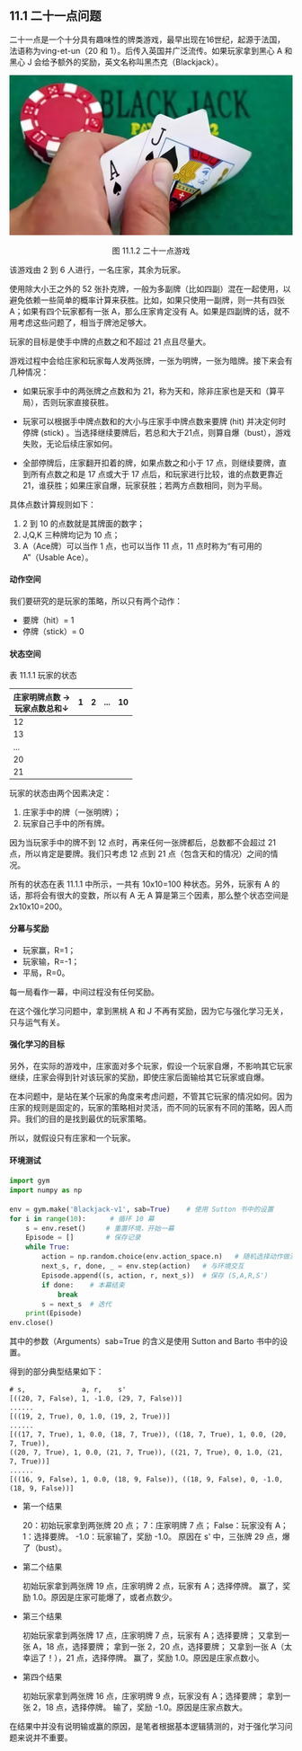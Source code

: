 ## 11.1 二十一点问题

二十一点是一个十分具有趣味性的牌类游戏，最早出现在16世纪，起源于法国，法语称为ving-et-un（20 和 1）。后传入英国并广泛流传。如果玩家拿到黑心 A 和黑心 J 会给予额外的奖励，英文名称叫黑杰克（Blackjack）。

<center>
<img src="./img/BlackJack.png">

图 11.1.2 二十一点游戏
</center>

该游戏由 2 到 6 人进行，一名庄家，其余为玩家。

使用除大小王之外的 52 张扑克牌，一般为多副牌（比如四副）混在一起使用，以避免依赖一些简单的概率计算来获胜。比如，如果只使用一副牌，则一共有四张 A；如果有四个玩家都有一张 A，那么庄家肯定没有 A。如果是四副牌的话，就不用考虑这些问题了，相当于牌池足够大。

玩家的目标是使手中牌的点数之和不超过 21 点且尽量大。

游戏过程中会给庄家和玩家每人发两张牌，一张为明牌，一张为暗牌。接下来会有几种情况：

- 如果玩家手中的两张牌之点数和为 21，称为天和，除非庄家也是天和（算平局），否则玩家直接获胜。

- 玩家可以根据手中牌点数和的大小与庄家手中牌点数来要牌 (hit) 并决定何时停牌 (stick) 。当选择继续要牌后，若总和大于21点，则算自爆（bust），游戏失败，无论后续庄家如何。

- 全部停牌后，庄家翻开扣着的牌，如果点数之和小于 17 点，则继续要牌，直到所有点数之和是 17 点或大于 17 点后，和玩家进行比较，谁的点数更靠近 21，谁获胜；如果庄家自爆，玩家获胜；若两方点数相同，则为平局。

具体点数计算规则如下：

1. 2 到 10 的点数就是其牌面的数字；
2. J,Q,K 三种牌均记为 10 点；
3. A（Ace牌）可以当作 1 点，也可以当作 11 点，11 点时称为“有可用的 A”（Usable Ace）。


#### 动作空间

我们要研究的是玩家的策略，所以只有两个动作：

- 要牌（hit）= 1
- 停牌（stick）= 0


#### 状态空间

表 11.1.1 玩家的状态

|庄家明牌点数 $\to$<br>玩家点数总和$\downarrow$|1|2|...|10|
|-|-|-|-|-|
|12||||
|13||||
|...||||
|20||||
|21||||

玩家的状态由两个因素决定：

1. 庄家手中的牌（一张明牌）；
2. 玩家自己手中的所有牌。

因为当玩家手中的牌不到 12 点时，再来任何一张牌都后，总数都不会超过 21 点，所以肯定是要牌。我们只考虑 12 点到 21 点（包含天和的情况）之间的情况。

所有的状态在表 11.1.1 中所示，一共有 10x10=100 种状态。另外，玩家有 A 的话，那将会有很大的变数，所以有 A 无 A 算是第三个因素，那么整个状态空间是 2x10x10=200。

#### 分幕与奖励

- 玩家赢，R=1；
- 玩家输，R=-1；
- 平局，R=0。

每一局看作一幕，中间过程没有任何奖励。

在这个强化学习问题中，拿到黑桃 A 和 J 不再有奖励，因为它与强化学习无关，只与运气有关。

#### 强化学习的目标

另外，在实际的游戏中，庄家面对多个玩家，假设一个玩家自爆，不影响其它玩家继续，庄家会得到针对该玩家的奖励，即使庄家后面输给其它玩家或自爆。

在本问题中，是站在某个玩家的角度来考虑问题，不管其它玩家的情况如何。因为庄家的规则是固定的，玩家的策略相对灵活，而不同的玩家有不同的策略，因人而异。我们的目的是找到最优的玩家策略。

所以，就假设只有庄家和一个玩家。

#### 环境测试

```python
import gym
import numpy as np

env = gym.make('Blackjack-v1', sab=True)    # 使用 Sutton 书中的设置
for i in range(10):      # 循环 10 幕
    s = env.reset()     # 重置环境，开始一幕
    Episode = []        # 保存记录
    while True:
        action = np.random.choice(env.action_space.n)   # 随机选择动作做测试
        next_s, r, done, _ = env.step(action)   # 与环境交互
        Episode.append((s, action, r, next_s))  # 保存 (S,A,R,S')
        if done:    # 本幕结束
            break
        s = next_s  # 迭代
    print(Episode)
env.close()
```

其中的参数（Arguments）sab=True 的含义是使用 Sutton and Barto 书中的设置。

得到的部分典型结果如下：

```
# s,              a, r,    s'
[((20, 7, False), 1, -1.0, (29, 7, False))]
......
[((19, 2, True), 0, 1.0, (19, 2, True))]
......
[((17, 7, True), 1, 0.0, (18, 7, True)), ((18, 7, True), 1, 0.0, (20, 7, True)), 
((20, 7, True), 1, 0.0, (21, 7, True)), ((21, 7, True), 0, 1.0, (21, 7, True))]
......
[((16, 9, False), 1, 0.0, (18, 9, False)), ((18, 9, False), 0, -1.0, (18, 9, False))]
```

- 第一个结果

    20：初始玩家拿到两张牌 20 点；
    7：庄家明牌 7 点；
    False：玩家没有 A；
    1：选择要牌。
    -1.0：玩家输了，奖励 -1.0。
    原因在 s' 中，三张牌 29 点，爆了（bust）。

- 第二个结果

    初始玩家拿到两张牌 19 点，庄家明牌 2 点，玩家有 A；选择停牌。
    赢了，奖励 1.0。原因是庄家可能爆了，或者点数少。

- 第三个结果

    初始玩家拿到两张牌 17 点，庄家明牌 7 点，玩家有 A；选择要牌；
    又拿到一张 A，18 点，选择要牌；
    拿到一张 2，20 点，选择要牌；
    又拿到一张 A（太幸运了！），21 点，选择停牌。
    赢了，奖励 1.0。原因是庄家点数小。

- 第四个结果

    初始玩家拿到两张牌 16 点，庄家明牌 9 点，玩家没有 A；选择要牌；
    拿到一张 2，18 点，选择停牌。
    输了，奖励 -1.0。原因是庄家点数大。

在结果中并没有说明输或赢的原因，是笔者根据基本逻辑猜测的，对于强化学习问题来说并不重要。
